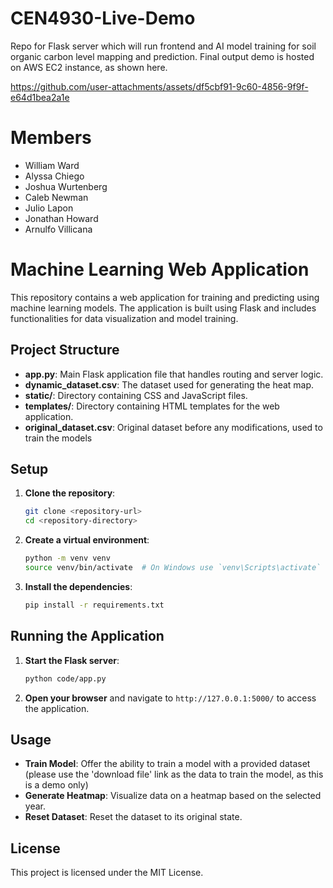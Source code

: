 # CEN4930-Live-Demo
Repo for Flask server which will run frontend and AI model training for soil organic carbon level mapping and prediction. Final output demo is hosted on AWS EC2 instance, as shown here.

https://github.com/user-attachments/assets/df5cbf91-9c60-4856-9f9f-e64d1bea2a1e

# Members
- William Ward
- Alyssa Chiego
- Joshua Wurtenberg
- Caleb Newman
- Julio Lapon
- Jonathan Howard
- Arnulfo Villicana

# Machine Learning Web Application

This repository contains a web application for training and predicting using machine learning models. The application is built using Flask and includes functionalities for data visualization and model training.

## Project Structure

- **app.py**: Main Flask application file that handles routing and server logic.
- **dynamic_dataset.csv**: The dataset used for generating the heat map.
- **static/**: Directory containing CSS and JavaScript files.
- **templates/**: Directory containing HTML templates for the web application.
- **original_dataset.csv**: Original dataset before any modifications, used to train the models

## Setup

1. **Clone the repository**:
    ```sh
    git clone <repository-url>
    cd <repository-directory>
    ```

2. **Create a virtual environment**:
    ```sh
    python -m venv venv
    source venv/bin/activate  # On Windows use `venv\Scripts\activate` or .\venv\Scripts\activate
    ```

3. **Install the dependencies**:
    ```sh
    pip install -r requirements.txt
    ```

## Running the Application

1. **Start the Flask server**:
    ```sh
    python code/app.py
    ```

2. **Open your browser** and navigate to `http://127.0.0.1:5000/` to access the application.

## Usage
- **Train Model**: Offer the ability to train a model with a provided dataset (please use the 'download file' link as the data to train the model, as this is a demo only)
- **Generate Heatmap**: Visualize data on a heatmap based on the selected year.
- **Reset Dataset**: Reset the dataset to its original state.

## License

This project is licensed under the MIT License.
